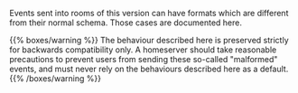 
Events sent into rooms of this version can have formats which are different
from their normal schema. Those cases are documented here.

{{% boxes/warning %}}
The behaviour described here is preserved strictly for backwards compatibility
only. A homeserver should take reasonable precautions to prevent users from
sending these so-called "malformed" events, and must never rely on the behaviours
described here as a default.
{{% /boxes/warning %}}
